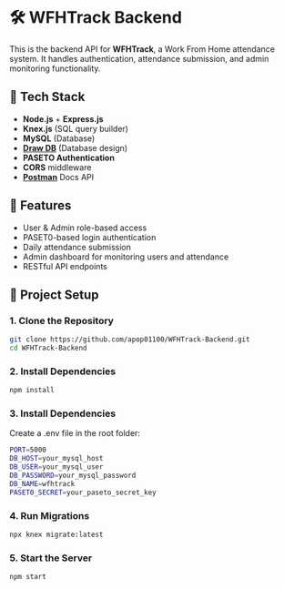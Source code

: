 # 🛠️ WFHTrack Backend

This is the backend API for **WFHTrack**, a Work From Home attendance system. It handles authentication, attendance submission, and admin monitoring functionality.

## 🔧 Tech Stack

- **Node.js** + **Express.js**
- **Knex.js** (SQL query builder)
- **MySQL** (Database)
- [**Draw DB**](https://www.drawdb.app/editor?shareId=8037e7bc064ea6a00974b3664a1fd6a9) (Database design)
- **PASETO Authentication**
- **CORS** middleware
- [**Postman**](https://documenter.getpostman.com/view/31842216/2sB2x2JE5V) Docs API

## 🚀 Features

- User & Admin role-based access
- PASET0-based login authentication
- Daily attendance submission
- Admin dashboard for monitoring users and attendance
- RESTful API endpoints

## 📁 Project Setup

### 1. Clone the Repository

```bash
git clone https://github.com/apop01100/WFHTrack-Backend.git
cd WFHTrack-Backend
```

### 2. Install Dependencies

```bash
npm install
```

### 3. Install Dependencies

Create a .env file in the root folder:

```bash
PORT=5000
DB_HOST=your_mysql_host
DB_USER=your_mysql_user
DB_PASSWORD=your_mysql_password
DB_NAME=wfhtrack
PASET0_SECRET=your_paseto_secret_key
```

### 4. Run Migrations

```bash
npx knex migrate:latest
```

### 5. Start the Server

```bash
npm start
```
